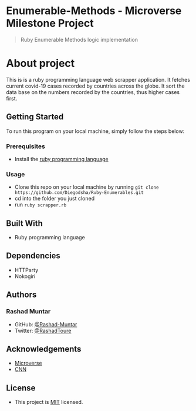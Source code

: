 # Enumerable-Methods - Microverse Milestone Project
>Ruby Enumerable Methods logic implementation

# About project
This is is a ruby programming language web scrapper application. It fetches current covid-19 cases recorded by countries across the globe. It sort the data base on the numbers recorded by the countries, thus higher cases first.


## Getting Started
To run this program on your local machine, simply follow the steps below:

### Prerequisites
* Install the [ruby programming language](https://www.ruby-lang.org/en/documentation/installation/)

### Usage
* Clone this repo on your local machine by running `git clone https://github.com/Diegodsha/Ruby-Enumerables.git`
* cd into the folder you just cloned
* run `ruby scrapper.rb`

## Built With
* Ruby programming language

## Dependencies
* HTTParty
* Nokogiri

## Authors

### Rashad Muntar
* GitHub: [@Rashad-Muntar](https://github.com/Rashad-Muntar)
* Twitter: [@RashadToure](https://twitter.com/twitterhandle)


## Acknowledgements
* [Microverse](https://www.microverse.org)
* [CNN](https://edition.cnn.com/interactive/2020/health/coronavirus-maps-and-cases/)

## License
* This project is [MIT](https://github.com/Diegodsha/Ruby-Enumerables/blob/feature/enums/LICENSE) licensed.
